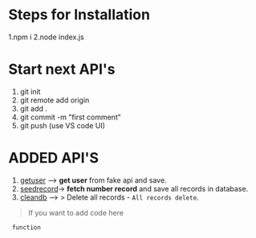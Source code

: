 # Steps for Installation
1.npm i
2.node index.js


# Start next API's
1. git init
2. git remote add origin
3. git add .
4. git commit -m "first comment"
5. git push (use VS code UI)

# ADDED API'S

1. [getuser](http://localhost:3000/api/user/getuser) --> **get user** from fake api and save.<br />
2. [seedrecord](http://localhost:3000/api/user/seedrecord?rid=20)-> **fetch number record** and save all records in database.<br />
3. [cleandb](http://localhost:3000/api/user/cleandb) --> > Delete all records - `All records delete`. <br />


> If you want to add code here
``` Write JS code
 function 
```


